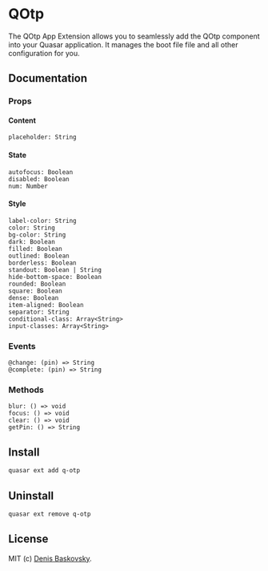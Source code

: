# QOtp

The QOtp App Extension allows you to seamlessly add the QOtp component into your Quasar application. It manages the boot file file and all other configuration for you.

## Documentation

### Props

#### Content
```
placeholder: String
```

#### State
```
autofocus: Boolean
disabled: Boolean
num: Number
```

#### Style
```
label-color: String
color: String
bg-color: String
dark: Boolean
filled: Boolean
outlined: Boolean
borderless: Boolean
standout: Boolean | String
hide-bottom-space: Boolean
rounded: Boolean
square: Boolean
dense: Boolean
item-aligned: Boolean
separator: String
conditional-class: Array<String>
input-classes: Array<String>    
```

### Events
```
@change: (pin) => String
@complete: (pin) => String
```

### Methods
```
blur: () => void
focus: () => void
clear: () => void
getPin: () => String
```

## Install

```bash
quasar ext add q-otp
```

## Uninstall

```bash
quasar ext remove q-otp
```

## License
MIT (c) [Denis Baskovsky](https://baskovsky.ru).
